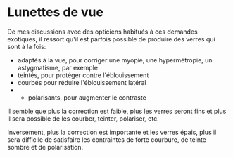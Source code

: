 # Lunettes de vue

De mes discussions avec des opticiens habitués à ces demandes exotiques, il ressort qu'il est parfois possible de produire des verres qui sont à la fois:
* adaptés à la vue, pour corriger une myopie, une hypermétropie, un astygmatisme, par exemple
* teintés, pour protéger contre l'éblouissement
* courbés pour réduire l'éblouissement latéral
* * polarisants, pour augmenter le contraste

Il semble que plus la correction est faible, plus les verres seront fins et plus il sera possible de les courber, teinter, polariser, etc. 

Inversement, plus la correction est importante et les verres épais, plus il sera difficile de satisfaire les contraintes de forte courbure, de teinte sombre et de polarisation.
